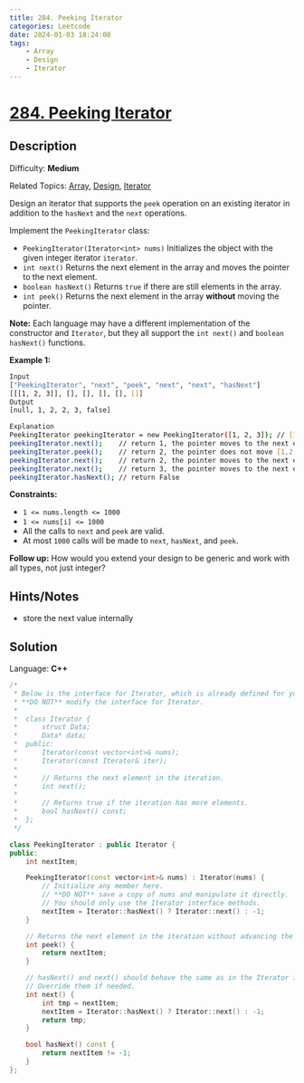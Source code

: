 ```yaml
---
title: 284. Peeking Iterator
categories: Leetcode
date: 2024-01-03 18:24:08
tags:
    - Array
    - Design
    - Iterator
---
```


# [284\. Peeking Iterator](https://leetcode.com/problems/peeking-iterator/)

## Description

Difficulty: **Medium**

Related Topics: [Array](https://leetcode.com/tag/https://leetcode.com/tag/array//), [Design](https://leetcode.com/tag/https://leetcode.com/tag/design//), [Iterator](https://leetcode.com/tag/https://leetcode.com/tag/iterator//)

Design an iterator that supports the `peek` operation on an existing iterator in addition to the `hasNext` and the `next` operations.

Implement the `PeekingIterator` class:

* `PeekingIterator(Iterator<int> nums)` Initializes the object with the given integer iterator `iterator`.
* `int next()` Returns the next element in the array and moves the pointer to the next element.
* `boolean hasNext()` Returns `true` if there are still elements in the array.
* `int peek()` Returns the next element in the array **without** moving the pointer.

**Note:** Each language may have a different implementation of the constructor and `Iterator`, but they all support the `int next()` and `boolean hasNext()` functions.

**Example 1:**

```bash
Input
["PeekingIterator", "next", "peek", "next", "next", "hasNext"]
[[[1, 2, 3]], [], [], [], [], []]
Output
[null, 1, 2, 2, 3, false]

Explanation
PeekingIterator peekingIterator = new PeekingIterator([1, 2, 3]); // [1,2,3]
peekingIterator.next();    // return 1, the pointer moves to the next element [1,2,3].
peekingIterator.peek();    // return 2, the pointer does not move [1,2,3].
peekingIterator.next();    // return 2, the pointer moves to the next element [1,2,3]
peekingIterator.next();    // return 3, the pointer moves to the next element [1,2,3]
peekingIterator.hasNext(); // return False
```

**Constraints:**

* `1 <= nums.length <= 1000`
* `1 <= nums[i] <= 1000`
* All the calls to `next` and `peek` are valid.
* At most `1000` calls will be made to `next`, `hasNext`, and `peek`.

**Follow up:** How would you extend your design to be generic and work with all types, not just integer?

## Hints/Notes

* store the next value internally

## Solution

Language: **C++**

```C++
/*
 * Below is the interface for Iterator, which is already defined for you.
 * **DO NOT** modify the interface for Iterator.
 *
 *  class Iterator {
 *      struct Data;
 *      Data* data;
 *  public:
 *      Iterator(const vector<int>& nums);
 *      Iterator(const Iterator& iter);
 *
 *      // Returns the next element in the iteration.
 *      int next();
 *
 *      // Returns true if the iteration has more elements.
 *      bool hasNext() const;
 *  };
 */

class PeekingIterator : public Iterator {
public:
    int nextItem;

    PeekingIterator(const vector<int>& nums) : Iterator(nums) {
        // Initialize any member here.
        // **DO NOT** save a copy of nums and manipulate it directly.
        // You should only use the Iterator interface methods.
        nextItem = Iterator::hasNext() ? Iterator::next() : -1;
    }

    // Returns the next element in the iteration without advancing the iterator.
    int peek() {
        return nextItem;
    }

    // hasNext() and next() should behave the same as in the Iterator interface.
    // Override them if needed.
    int next() {
        int tmp = nextItem;
        nextItem = Iterator::hasNext() ? Iterator::next() : -1;
        return tmp;
    }

    bool hasNext() const {
        return nextItem != -1;
    }
};
```
